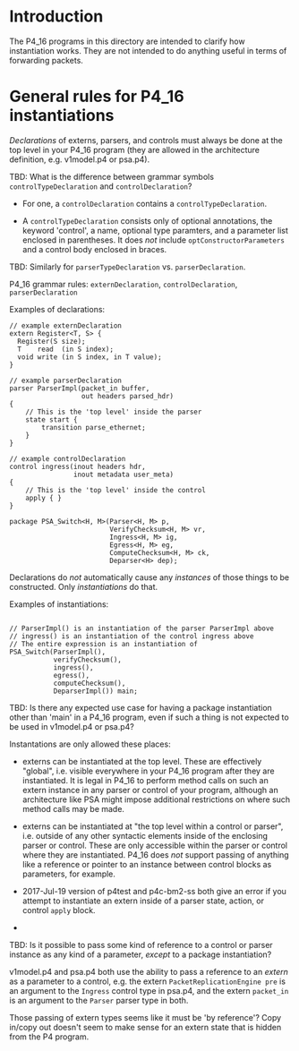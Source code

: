 # Introduction

The P4_16 programs in this directory are intended to clarify how
instantiation works.  They are not intended to do anything useful in
terms of forwarding packets.



# General rules for P4_16 instantiations

_Declarations_ of externs, parsers, and controls must always be done
at the top level in your P4_16 program (they are allowed in the
architecture definition, e.g. v1model.p4 or psa.p4).

TBD: What is the difference between grammar symbols
`controlTypeDeclaration` and `controlDeclaration`?

- For one, a `controlDeclaration` contains a `controlTypeDeclaration`.

- A `controlTypeDeclaration` consists only of optional annotations,
  the keyword 'control', a name, optional type paramters, and a
  parameter list enclosed in parentheses.  It does _not_ include
  `optConstructorParameters` and a control body enclosed in braces.

TBD: Similarly for `parserTypeDeclaration` vs. `parserDeclaration`.

P4_16 grammar rules: `externDeclaration`, `controlDeclaration`,
`parserDeclaration`

Examples of declarations:

```
// example externDeclaration
extern Register<T, S> {
  Register(S size);
  T    read  (in S index);
  void write (in S index, in T value);
}

// example parserDeclaration
parser ParserImpl(packet_in buffer,
                  out headers parsed_hdr)
{
    // This is the 'top level' inside the parser
    state start {
        transition parse_ethernet;
    }
}

// example controlDeclaration
control ingress(inout headers hdr,
                inout metadata user_meta)
{
    // This is the 'top level' inside the control
    apply { }
}

package PSA_Switch<H, M>(Parser<H, M> p,
                         VerifyChecksum<H, M> vr,
                         Ingress<H, M> ig,
                         Egress<H, M> eg,
                         ComputeChecksum<H, M> ck,
                         Deparser<H> dep);
```

Declarations do _not_ automatically cause any _instances_ of those
things to be constructed.  Only _instantiations_ do that.

Examples of instantiations:

```

// ParserImpl() is an instantiation of the parser ParserImpl above
// ingress() is an instantiation of the control ingress above
// The entire expression is an instantiation of 
PSA_Switch(ParserImpl(),
           verifyChecksum(),
           ingress(),
           egress(),
           computeChecksum(),
           DeparserImpl()) main;
```

TBD: Is there any expected use case for having a package instantiation
other than 'main' in a P4_16 program, even if such a thing is not
expected to be used in v1model.p4 or psa.p4?

Instantations are only allowed these places:

* externs can be instantiated at the top level.  These are effectively
  "global", i.e. visible everywhere in your P4_16 program after they
  are instantiated.  It is legal in P4_16 to perform method calls on
  such an extern instance in any parser or control of your program,
  although an architecture like PSA might impose additional
  restrictions on where such method calls may be made.

* externs can be instantiated at "the top level within a control or
  parser", i.e. outside of any other syntactic elements inside of the
  enclosing parser or control.  These are only accessible within the
  parser or control where they are instantiated.  P4_16 does _not_
  support passing of anything like a reference or pointer to an
  instance between control blocks as parameters, for example.

* 2017-Jul-19 version of p4test and p4c-bm2-ss both give an error if
  you attempt to instantiate an extern inside of a parser state,
  action, or control `apply` block.

* 


TBD: Is it possible to pass some kind of reference to a control or
parser instance as any kind of a parameter, _except_ to a package
instantiation?

v1model.p4 and psa.p4 both use the ability to pass a reference to an
_extern_ as a parameter to a control, e.g. the extern
`PacketReplicationEngine pre` is an argument to the `Ingress` control
type in psa.p4, and the extern `packet_in` is an argument to the
`Parser` parser type in both.

Those passing of extern types seems like it must be 'by reference'?
Copy in/copy out doesn't seem to make sense for an extern state that
is hidden from the P4 program.
